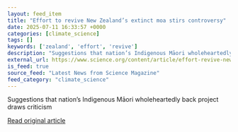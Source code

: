 ```yaml
---
layout: feed_item
title: "Effort to revive New Zealand’s extinct moa stirs controversy"
date: 2025-07-11 16:33:57 +0000
categories: [climate_science]
tags: []
keywords: ['zealand', 'effort', 'revive']
description: "Suggestions that nation’s Indigenous Māori wholeheartedly back project draws criticism"
external_url: https://www.science.org/content/article/effort-revive-new-zealand-s-extinct-moa-stirs-controversy
is_feed: true
source_feed: "Latest News from Science Magazine"
feed_category: "climate_science"
---
```


Suggestions that nation’s Indigenous Māori wholeheartedly back project draws criticism

[Read original article](https://www.science.org/content/article/effort-revive-new-zealand-s-extinct-moa-stirs-controversy)
